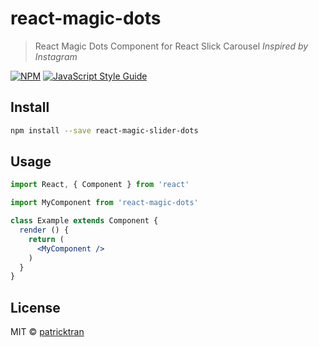 # react-magic-dots

> React Magic Dots Component for React Slick Carousel
*Inspired by Instagram*

[![NPM](https://img.shields.io/npm/v/react-magic-dots.svg)](https://www.npmjs.com/package/react-magic-dots) [![JavaScript Style Guide](https://img.shields.io/badge/code_style-standard-brightgreen.svg)](https://standardjs.com)

## Install

```bash
npm install --save react-magic-slider-dots
```

## Usage

```jsx
import React, { Component } from 'react'

import MyComponent from 'react-magic-dots'

class Example extends Component {
  render () {
    return (
      <MyComponent />
    )
  }
}
```

## License

MIT © [patricktran](https://github.com/patricktran)
